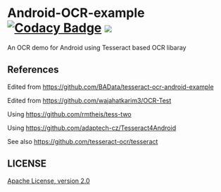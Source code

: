 # Android-OCR-example [![Codacy Badge](https://api.codacy.com/project/badge/Grade/3325b3cdae81461b85a1b237d8dbc2cd)](https://www.codacy.com/app/sheungon/Android-OCR-example?utm_source=github.com&amp;utm_medium=referral&amp;utm_content=sheungon/Android-OCR-example&amp;utm_campaign=Badge_Grade) [![](https://raw.githubusercontent.com/novoda/novoda/master/assets/btn_apache_lisence.png)](LICENSE)

An OCR demo for Android using Tesseract based OCR libaray


## References
Edited from https://github.com/BAData/tesseract-ocr-android-example

Edited from https://github.com/wajahatkarim3/OCR-Test

Using https://github.com/rmtheis/tess-two

Using https://github.com/adaptech-cz/Tesseract4Android

See also https://github.com/tesseract-ocr/tesseract

## LICENSE
[Apache License, version 2.0](LICENSE)
